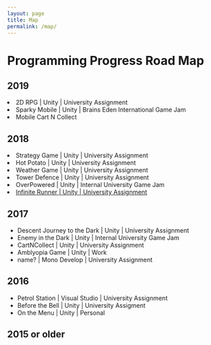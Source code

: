 ```yaml
---
layout: page
title: Map
permalink: /map/
---
```


<h1>Programming Progress Road Map</h1>

<h2>2019</h2>
<li>2D RPG | Unity | University Assignment </li>
<li>Sparky Mobile | Unity | Brains Eden International Game Jam</li>
<li>Mobile Cart N Collect </li>
<h2>2018</h2>
<li>Strategy Game | Unity | University Assignment</li>
<li>Hot Potato | Unity | University Assignment </li>
<li>Weather Game | Unity | University Assignment </li>
<li>Tower Defence | Unity | University Assignment</li>
<li>OverPowered | Unity | Internal University Game Jam</li>
<li><a href="https://dominikwaldowski5510.github.io/Dominik_Waldowski_Porfolio/porfolio/update/2018/06/06/InfiniteRunner.html">Infinite Runner | Unity | University Assignment</a></li>
<h2>2017</h2>
<ul>
  <li>Descent Journey to the Dark | Unity | University Assignment </li>
  <li>Enemy in the Dark | Unity | Internal University Game Jam</li>
  <li>CartNCollect | Unity | University Assignment</li>
  <li> Amblyopia Game | Unity | Work </li>
  <li> name? | Mono Develop | University Assignment</li>
  </ul>
<h2>2016</h2>
<ul>
  <li>Petrol Station  | Visual Studio | University Assignment</li>
  <li>Before the Bell | Unity | University Assigment </li>
  <li>On the Menu | Unity | Personal</li>
  </ul>
<h2> 2015 or older</h2>






